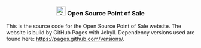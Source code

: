 <h3 align="center"><a href="#"><img src="https://raw.githubusercontent.com/opensourcepos/opensourcepos/master/branding/emblem.svg" alt="Open Source Point of Sale Logo" width="auto" height="25"></a> Open Source Point of Sale</h3>

This is the source code for the Open Source Point of Sale website. The website is build by GitHub Pages with Jekyll. Dependency versions used are found here: https://pages.github.com/versions/.
